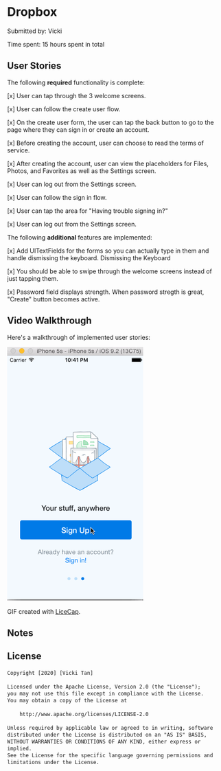 # Dropbox

Submitted by: Vicki

Time spent: 15 hours spent in total


## User Stories

The following **required** functionality is complete:

[x] User can tap through the 3 welcome screens.

[x] User can follow the create user flow.

[x] On the create user form, the user can tap the back button to go to the page where they can sign in or create an account.

[x] Before creating the account, user can choose to read the terms of service.

[x] After creating the account, user can view the placeholders for Files, Photos, and Favorites as well as the Settings screen.

[x] User can log out from the Settings screen.

[x] User can follow the sign in flow.

[x] User can tap the area for "Having trouble signing in?"

[x] User can log out from the Settings screen.


The following **additional** features are implemented:

[x] Add UITextFields for the forms so you can actually type in them and handle dismissing the keyboard. Dismissing the Keyboard

[x] You should be able to swipe through the welcome screens instead of just tapping them.

[x] Password field displays strength. When password stregth is great, "Create" button becomes active.


## Video Walkthrough 

Here's a walkthrough of implemented user stories:

<img src='https://github.com/vickiheart/Dropbox/blob/master/dropbox.gif' />

GIF created with [LiceCap](http://www.cockos.com/licecap/).

## Notes



## License

    Copyright [2020] [Vicki Tan]

    Licensed under the Apache License, Version 2.0 (the "License");
    you may not use this file except in compliance with the License.
    You may obtain a copy of the License at

        http://www.apache.org/licenses/LICENSE-2.0

    Unless required by applicable law or agreed to in writing, software
    distributed under the License is distributed on an "AS IS" BASIS,
    WITHOUT WARRANTIES OR CONDITIONS OF ANY KIND, either express or implied.
    See the License for the specific language governing permissions and
    limitations under the License.
